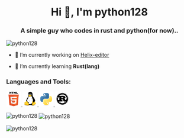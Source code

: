 <h1 align="center">Hi 👋, I'm python128</h1>
<h3 align="center">A simple guy who codes in rust and python(for now)..</h3>

<p align="left"> <img src="https://komarev.com/ghpvc/?username=python128&label=Profile%20views&color=0e75b6&style=flat" alt="python128" /> </p>

- 🔭 I’m currently working on [Helix-editor](https://github.com/helix-editor/helix)

- 🌱 I’m currently learning **Rust(lang)**


<h3 align="left">Languages and Tools:</h3>
<p align="left"> <a href="https://www.w3.org/html/" target="_blank"> <img src="https://raw.githubusercontent.com/devicons/devicon/master/icons/html5/html5-original-wordmark.svg" alt="html5" width="40" height="40"/> </a> <a href="https://www.linux.org/" target="_blank"> <img src="https://raw.githubusercontent.com/devicons/devicon/master/icons/linux/linux-original.svg" alt="linux" width="40" height="40"/> </a> <a href="https://www.python.org" target="_blank"> <img src="https://raw.githubusercontent.com/devicons/devicon/master/icons/python/python-original.svg" alt="python" width="40" height="40"/> </a> <a href="https://www.rust-lang.org" target="_blank"> <img src="https://raw.githubusercontent.com/devicons/devicon/master/icons/rust/rust-plain.svg" alt="rust" width="40" height="40"/> </a> </p>

<p><img align="left" src="https://github-readme-stats.vercel.app/api/top-langs?username=python128&show_icons=true&locale=en&layout=compact" alt="python128" /></p>

<p>&nbsp;<img align="center" src="https://github-readme-stats.vercel.app/api?username=python128&show_icons=true&locale=en" alt="python128" /></p>

<p><img align="center" src="https://github-readme-streak-stats.herokuapp.com/?user=python128&" alt="python128" /></p>
